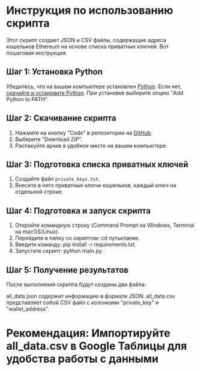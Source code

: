 # Инструкция по использованию скрипта

Этот скрипт создает JSON и CSV файлы, содержащие адреса кошельков Ethereum на основе списка приватных ключей. Вот пошаговая инструкция:

## Шаг 1: Установка Python

Убедитесь, что на вашем компьютере установлен [Python](https://www.python.org/downloads/). Если нет, [скачайте и установите Python](https://www.python.org/downloads/). При установке выберите опцию "Add Python to PATH".

## Шаг 2: Скачивание скрипта

1. Нажмите на кнопку "Code" в репозитории на [GitHub](https://github.com/oblakov0372/From_PrivateKey_To_Address).
2. Выберите "Download ZIP".
3. Распакуйте архив в удобное место на вашем компьютере.

## Шаг 3: Подготовка списка приватных ключей

1. Создайте файл `private_keys.txt`.
2. Внесите в него приватные ключи кошельков, каждый ключ на отдельной строке.

## Шаг 4: Подготовка и запуск скрипта

1. Откройте командную строку (Command Prompt на Windows, Terminal на macOS/Linux).
2. Перейдите в папку со скриптом: cd путь*к*папке.
3. Введите команду: pip install -r requirements.txt.
4. Запустите скрипт: python main.py.

## Шаг 5: Получение результатов

После выполнения скрипта будут созданы два файла:

all_data.json содержит информацию в формате JSON.
all_data.csv представляет собой CSV файл с колонками "private_key" и "wallet_address".

# Рекомендация: Импортируйте all_data.csv в Google Таблицы для удобства работы с данными
